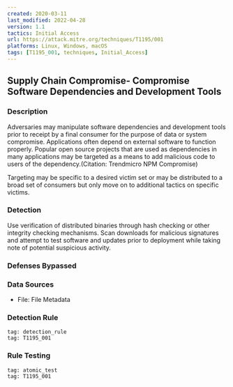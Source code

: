 ```yaml
---
created: 2020-03-11
last_modified: 2022-04-28
version: 1.1
tactics: Initial Access
url: https://attack.mitre.org/techniques/T1195/001
platforms: Linux, Windows, macOS
tags: [T1195_001, techniques, Initial_Access]
---
```


## Supply Chain Compromise- Compromise Software Dependencies and Development Tools

### Description

Adversaries may manipulate software dependencies and development tools prior to receipt by a final consumer for the purpose of data or system compromise. Applications often depend on external software to function properly. Popular open source projects that are used as dependencies in many applications may be targeted as a means to add malicious code to users of the dependency.(Citation: Trendmicro NPM Compromise)  

Targeting may be specific to a desired victim set or may be distributed to a broad set of consumers but only move on to additional tactics on specific victims. 

### Detection

Use verification of distributed binaries through hash checking or other integrity checking mechanisms. Scan downloads for malicious signatures and attempt to test software and updates prior to deployment while taking note of potential suspicious activity. 

### Defenses Bypassed



### Data Sources

  - File: File Metadata
### Detection Rule

```query
tag: detection_rule
tag: T1195_001
```

### Rule Testing

```query
tag: atomic_test
tag: T1195_001
```
